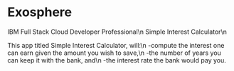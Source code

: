 # Exosphere
IBM Full Stack Cloud Developer Professional\n
Simple Interest Calculator\n

This app titled Simple Interest Calculator, will:\n
	-compute the interest one can earn given the amount you wish to save,\n
	-the number of years you can keep it with the bank, and\n
	-the interest rate the bank would pay you.
